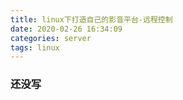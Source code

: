 ```yaml
---
title: linux下打造自己的影音平台-远程控制
date: 2020-02-26 16:34:09
categories: server
tags: linux
---
```


### 还没写